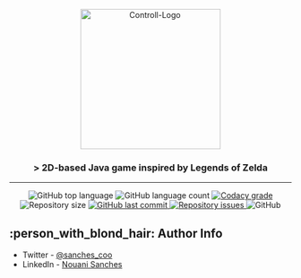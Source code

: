 <p align="center">
  <img alt="Controll-Logo" src="https://user-images.githubusercontent.com/49238044/73127639-21a5fe80-3fa2-11ea-8210-92ddc51f4260.png"        width="250px" />
  <h3 align="center">> 2D-based Java game inspired by Legends of Zelda</h3>
</p>

---

<p align="center">
  <img alt="GitHub top language" src="https://img.shields.io/github/languages/top/Nouani/Pong-Game.svg">

  <img alt="GitHub language count" src="https://img.shields.io/github/languages/count/Nouani/Pong-Game.svg">

  <a href="https://www.codacy.com/app/Nouani/Pong-Game?utm_source=github.com&amp;utm_medium=referral&amp;utm_content=Nouani/Pong-Game&amp;utm_campaign=Badge_Grade">
    <img alt="Codacy grade" src="https://img.shields.io/codacy/grade/1b577a07dda843aba09f4bc55d1af8fc.svg">
  </a>

  <img alt="Repository size" src="https://img.shields.io/github/repo-size/Nouani/Pong-Game.svg">
  <a href="https://github.com/Nouani/Pong-Game/commits/master">
    <img alt="GitHub last commit" src="https://img.shields.io/github/last-commit/Nouani/Pong-Game.svg">
  </a>

  <a href="https://github.com/Nouani/Pong-Game/issues">
    <img alt="Repository issues" src="https://img.shields.io/github/issues/Nouani/Pong-Game.svg">
  </a>

  <img alt="GitHub" src="https://img.shields.io/github/license/Nouani/Pong-Game.svg">
</p>

## :person_with_blond_hair: Author Info

- Twitter - [@sanches_coo](https://twitter.com/sanches_coo)
- LinkedIn - [Nouani Sanches](https://www.linkedin.com/in/nouani-sanches-a8b39419b/m)

